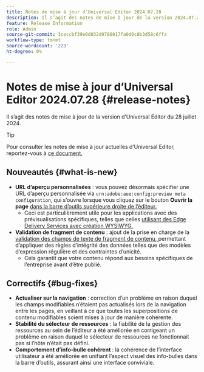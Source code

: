 ```yaml
---
title: Notes de mise à jour d’Universal Editor 2024.07.28
description: Il s’agit des notes de mise à jour de la version 2024.07.28 d’Universal Editor.
feature: Release Information
role: Admin
source-git-commit: 3ceccbf39e0d032d9786017fa0d0c8b3d58c6ffa
workflow-type: tm+mt
source-wordcount: '223'
ht-degree: 0%

---
```



# Notes de mise à jour d’Universal Editor 2024.07.28 {#release-notes}

Il s’agit des notes de mise à jour de la version d’Universal Editor du 28 juillet 2024.

>[!TIP]
>
>Pour consulter les notes de mise à jour actuelles d’Universal Editor, reportez-vous à [ce document.](/help/release-notes/universal-editor/current.md)

## Nouveautés {#what-is-new}

* **URL d’aperçu personnalisées** : vous pouvez désormais spécifier une URL d’aperçu personnalisée via `urn:adobe:aue:config:preview meta configuration`, qui s’ouvre lorsque vous cliquez sur le bouton **Ouvrir la page** [ dans la barre d’outils supérieure droite de l’éditeur.](/help/sites-cloud/authoring/universal-editor/navigation.md#universal-editor-toolbar)
   * Ceci est particulièrement utile pour les applications avec des prévisualisations spécifiques, telles que celles [ utilisant des Edge Delivery Services avec création WYSIWYG.](/help/edge/wysiwyg-authoring/authoring.md)
* **Validation de fragment de contenu** : ajout de la prise en charge de la [ validation des champs de texte de fragment de contenu, ](/help/assets/content-fragments/content-fragments-models.md#validation) permettant d’appliquer des règles d’intégrité des données telles que des modèles d’expression régulière et des contraintes d’unicité.
   * Cela garantit que votre contenu répond aux besoins spécifiques de l’entreprise avant d’être publié.

## Correctifs {#bug-fixes}

* **Actualiser sur la navigation** : correction d’un problème en raison duquel les champs modifiables n’étaient pas actualisés lors de la navigation entre les pages, en veillant à ce que toutes les superpositions de contenu modifiables soient mises à jour de manière cohérente.
* **Stabilité du sélecteur de ressources** : la fiabilité de la gestion des ressources au sein de l’éditeur a été améliorée en corrigeant un problème en raison duquel le sélecteur de ressources ne fonctionnait pas si l’hôte n’était pas défini.
* **Comportement d’info-bulle cohérent** : la cohérence de l’interface utilisateur a été améliorée en unifiant l’aspect visuel des info-bulles dans la barre d’outils, assurant ainsi une interface conviviale.
